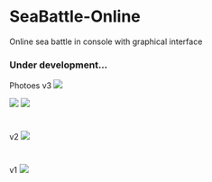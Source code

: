 # SeaBattle-Online            
Online sea battle in console with graphical interface

### Under development...

Photoes
v3
![](https://github.com/Stas-inside/SeaBattle-Online/blob/main/Photoes/Screenshot%20(10).png)

![](https://github.com/Stas-inside/SeaBattle-Online/blob/main/Photoes/Screenshot%202022-03-27%20222722.png)
![](https://github.com/Stas-inside/SeaBattle-Online/blob/main/Photoes/Screenshot%202022-03-27%20222508.png)

#

v2
![](https://github.com/Stas-inside/SeaBattle-Online/blob/main/Photoes/Capture.PNG)

#

v1
![](https://github.com/Stas-inside/SeaBattle-Online/blob/main/Photoes/photo_2022-03-18_16-10-36.jpg)
